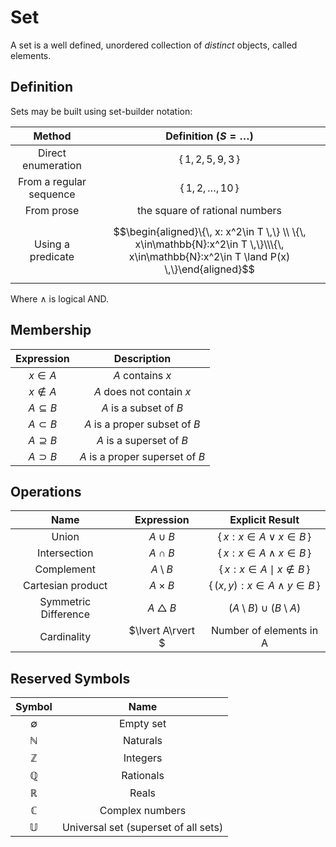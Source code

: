 # Set
A set is a well defined, unordered collection of _distinct_ objects, called elements.

## Definition
Sets may be built using set-builder notation:

|          Method         	|                                                 Definition $(S= \dots)$                                                	|
|:-----------------------:	|:----------------------------------------------------------------------------------------------------------------------:	|
|    Direct enumeration   	|                                                   $\{\, 1, 2, 5, 9, 3 \,\}$                                                  	|
| From a regular sequence 	|                                                  $\{\, 1, 2, \dots, 10 \,\}$                                                 	|
|        From prose       	|                                             the square of rational numbers                                             	|
|    Using a predicate    	| $$\begin{aligned}\{\, x: x^2\in T \,\} \\ \{\, x\in\mathbb{N}:x^2\in T \,\}\\\{\, x\in\mathbb{N}:x^2\in T \land P(x) \,\}\end{aligned}$$ 	|

Where $\land$ is logical AND.

## Membership

|   Expression   	|           Description           	|
|:--------------:	|:-------------------------------:	|
|    $x\in A$    	|         $A$ contains $x$        	|
|   $x \notin A$   	|     $A$ does not contain $x$    	|
| $A\subseteq B$ 	|      $A$ is a subset of $B$     	|
|  $A\subset B$  	|  $A$ is a proper subset of $B$  	|
| $A\supseteq B$ 	|     $A$ is a superset of $B$    	|
|  $A\supset B$  	| $A$ is a proper superset of $B$ 	|

## Operations

|         Name         	|      Expression     	|            Explicit Result            	|
|:--------------------:	|:-------------------:	|:-------------------------------------:	|
|         Union        	|      $A\cup B$      	|    $\{\, x:x\in A \lor x\in B \,\}$   	|
|     Intersection     	|      $A\cap B$      	|   $\{\, x:x\in A \land x\in B \,\}$   	|
|      Complement      	|    $A\setminus B$   	|  $\{\, x:x\in A \mid x\notin B \,\}$  	|
|   Cartesian product  	|     $A\times B$     	| $\{\, (x,y):x\in A \land y\in B \,\}$ 	|
| Symmetric Difference 	| $A\bigtriangleup B$ 	|  $(A\setminus B)\cup (B\setminus A)$  	|
|      Cardinality     	|  $\lvert A\rvert $  	|        Number of elements in A        	|

## Reserved Symbols

|    Symbol    	|                 Name                 	|
|:------------:	|:------------------------------------:	|
|  $\emptyset$ 	|               Empty set              	|
| $\mathbb{N}$ 	|               Naturals               	|
| $\mathbb{Z}$ 	|               Integers               	|
| $\mathbb{Q}$ 	|               Rationals              	|
| $\mathbb{R}$ 	|                 Reals                	|
| $\mathbb{C}$ 	|            Complex numbers           	|
| $\mathbb{U}$ 	| Universal set (superset of all sets) 	|